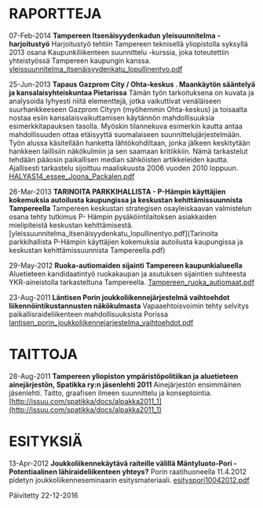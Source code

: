 # RAPORTTEJA
07-Feb-2014 **Tampereen Itsenäisyydenkadun yleisuunnitelma - harjoitustyö**
Harjoitustyö tehtiin Tampereen teknisellä yliopistolla syksyllä 2013 osana Kaupunkiliikenteen suunnittelu -kurssia, joka toteutettiin yhteistyössä Tampereen kaupungin kanssa. 
[yleissuunnitelma_itsenäisyydenkatu_lopullinentyo.pdf](yleissuunnitelma_itsenäisyydenkatu_lopullinentyo.pdf)
	

25-Jun-2013 **Tapaus Gazprom City / Ohta-keskus . Maankäytön sääntelyä ja kansalaisyhteiskuntaa Pietarissa**
Tämän työn tarkoituksena on kuvata ja analysoida lyhyesti niitä elementtejä, jotka vaikuttivat venäläiseen suurhankkeeseen Gazprom Cityyn (myöhemmin Ohta-keskus) ja toisaalta nostaa esiin kansalaisvaikuttamisen käytännön mahdollisuuksia esimerkkitapauksen tasolla. Myöskin tilannekuva esimerkin kautta antaa mahdollisuuden ottaa etäisyyttä suomalaiseen suunnittelujärjestelmään. Työn alussa käsitellään hanketta lähtökohdiltaan, jonka jälkeen keskitytään hankkeen laillisiin näkökulmiin ja sen saamaan kritiikkiin. Nämä tarkastelut tehdään pääosin paikallisen median sähköisten artikkeleiden kautta. Ajallisesti tarkastelu sijoittuu maaliskuusta 2006 vuoden 2010 loppuun. 
[HALYAS14_essee_Joona_Packalen.pdf](HALYAS14_essee_Joona_Packalen.pdf)


26-Mar-2013 **TARINOITA PARKKIHALLISTA - P-Hämpin käyttäjien kokemuksia autoilusta kaupungissa ja keskustan kehittämissuunnista Tampereella**
Tampereen keskustan strategisen osayleiskaavan valmistelun osana tehty tutkimus P- Hämpin pysäköintilaitoksen asiakkaiden mielipiteistä keskustan kehittämisestä. 
[yleissuunnitelma_itsenäisyydenkatu_lopullinentyo.pdf](Tarinoita parkkihallista P-Hämpin käyttäjien kokemuksia autoilusta kaupungissa ja keskustan kehittämissuunnista Tampereella.pdf)


29-May-2012 **Ruoka-autiomaiden sijainti Tampereen kaupunkialueella**
Aluetieteen kandidaatintyö ruokakaupan ja asutuksen sijaintien suhteesta YKR-aineistolla tarkasteltuna Tampereella.
[Tampereen_ruoka_autiomaat.pdf](/Tampereen_ruoka_autiomaat.pdf)


23-Aug-2011 **Läntisen Porin joukkoliikennejärjestelmä vaihtoehdot liikennöintikustannusten näkökulmasta**
Vapaaehtoisvoimin tehty selvitys paikallisraideliikenteen mahdollisuuksista Porissa [lantisen_porin_joukkoliikennejarjestelma_vaihtoehdot.pdf](lantisen_porin_joukkoliikennejarjestelma_vaihtoehdot.pdf)

	
# TAITTOJA
28-Aug-2011 **Tampereen yliopiston ympäristöpolitiikan ja aluetieteen ainejärjestön, Spatikka ry:n jäsenlehti 2011**
Ainejärjestön ensimmäinen jäsenlehti. Taitto, graafisen ilmeen suunnittelu ja konseptointia. [http://issuu.com/spatikka/docs/alpakka2011_1](http://issuu.com/spatikka/docs/alpakka2011_1)
	

# ESITYKSIÄ	
13-Apr-2012 **Joukkoliikennekäytävä raiteille välillä Mäntyluoto-Pori - Potentiaalinen lähiraideliikenteen yhteys?**
Porin raatihuoneella 11.4.2012 pidetyn joukkoliikenneseminaarin esitysmateriaali. [esityspori10042012.pdf](esityspori10042012.pdf)
	
Päivitetty 22-12-2016
